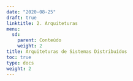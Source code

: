 ```yaml
---
date: "2020-08-25"
draft: true
linktitle: 2. Arquiteturas
menu:
  sd:
    parent: Conteúdo
    weight: 2
title: Arquiteturas de Sistemas Distribuídos
toc: true
type: docs
weight: 2
--- 
```



